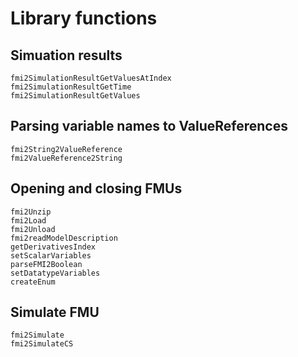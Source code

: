 # Library functions

## Simuation results

```@docs
fmi2SimulationResultGetValuesAtIndex
fmi2SimulationResultGetTime
fmi2SimulationResultGetValues
```

## Parsing variable names to ValueReferences

```@docs
fmi2String2ValueReference
fmi2ValueReference2String
```

## Opening and closing FMUs

```@docs
fmi2Unzip
fmi2Load
fmi2Unload
fmi2readModelDescription
getDerivativesIndex
setScalarVariables
parseFMI2Boolean
setDatatypeVariables
createEnum
```

## Simulate FMU

```@docs
fmi2Simulate
fmi2SimulateCS
```
